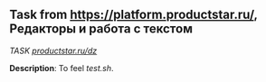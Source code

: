 ## Task from https://platform.productstar.ru/, Редакторы и работа с текстом
*TASK [productstar.ru/dz](https://platform.productstar.ru/01d2bdbb/55387842-50c4-4081-8d89-025271094038?tab=tools)*

**Description**: To feel *test.sh*. 